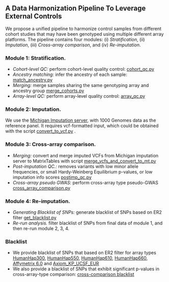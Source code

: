 ## A Data Harmonization Pipeline To Leverage External Controls 

We propose a unified pipeline to harmonize control samples from different cohort studies that may have been genotyped using multiple different array platforms. The pipeline contains four modules: (i) *Stratification*, (ii) *Imputation*, (iii) *Cross-array comparison*, and (iv) *Re-imputation*.

### Module 1: Stratification. 

- *Cohort-level QC:* perform cohort-level quality control: [cohort_qc.py](python/cohort_qc.py)
- *Ancestry matching:* infer the ancestry of each sample: [match_ancestry.py](python/match_ancestry.py)
- *Merging:* merge samples sharing the same genotyping array and ancestry group [merge_cohorts.py](python/merge_cohorts.py)
- *Array-level QC:* perform array-level quality control:  [array_qc.py](python/array_qc.py)

### Module 2: Imputation. 

We use the [Michigan Imputation server](https://imputationserver.sph.umich.edu/index.html), with 1000 Genomes data as the reference panel. It requires vcf-formatted input, which could be obtained with the script [convert\_to_vcf.py](python/convert_to_vcf.py)
.
 
### Module 3: Cross-array comparison. 
- *Merging:* convert and merge imputed VCFs from Michigan imputation server to MatrixTables with script  [merge\_vcfs_and\_convert\_to\_mt.py](python/merge_vcfs_and_convert_to_mt.py)
- *Post-imputation QC.:* removes variants with low minor allele frequencies, or small Hardy-Weinberg Equilibrium p-values, or low imputation info scores [postimp_qc.py](python/postimp_qc.py)
- *Cross-array pseudo GWAS*: perform cross-array type pseudo-GWAS [cross\_array_comparison.py](python/cross_array_comparison.py)


### Module 4: Re-imputation. 
- *Generating Blacklist of SNPs:* generate blacklist of SNPs based on ER2 filter [get_blacklist.py](python/get_blacklist.py)
- *Re-run analysis.* filter blacklist of SNPs from final data of module 1, and then re-run module 2, 3, 4.

 

### Blacklist 
- We provide blacklist of SNPs that based on ER2 filter for array types [HumanHap300](blacklist/Human300.tsv), [HumanHap550](blacklist/Human550.tsv), [HumanHap610](blacklist/Human610.tsv), [HumanHap660](blacklist/Human660.tsv), [Affymetrix 6.0](blacklist/Affymetrix_6.tsv) and [Axiom_KP_UCSF_EUR](blacklist/Axiom_KP_UCSF_EUR.tsv)
- We also provide a blacklist of SNPs that exhibit significant p-values in cross-array-type comparison: [cross-comparison blacklist](blacklist/cross_comparison.tsv)



